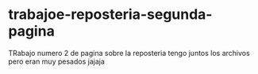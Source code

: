 # trabajoe-reposteria-segunda-pagina
TRabajo numero 2 de pagina sobre la reposteria tengo juntos los archivos pero eran muy pesados jajaja
